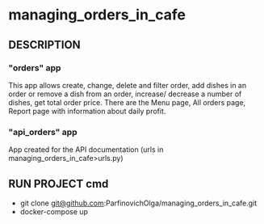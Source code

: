 # managing_orders_in_cafe
## DESCRIPTION
### "orders" app
This app allows create, change, delete and filter order, add dishes in an order or remove a dish from an order, increase/ decrease a number of dishes, get total order price. There are the Menu page, All orders page, Report page with information about daily profit.
### "api_orders" app
App created for the API documentation (urls in managing_orders_in_cafe>urls.py)
## RUN PROJECT cmd
- git clone git@github.com:ParfinovichOlga/managing_orders_in_cafe.git
- docker-compose up
